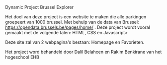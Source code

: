 Dynamic Project Brussel Explorer

Het doel van deze project is een website te maken die alle parkingen groepeert van 1000 brussel. Met behulp van de data van Brussel: https://opendata.brussels.be/pages/home/ .
Deze project wordt vooral gemaakt met de volgende talen: HTML, CSS en Javascript>

Deze site zal van 2 webpagina's bestaan: Homepage en Favorieten.

Het project word behandeld door Dalil Belahcen en Rakim Benkirane van het hogeschool EHB
